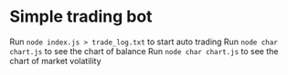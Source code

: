 # Simple trading bot

Run `node index.js > trade_log.txt` to start auto trading
Run `node char chart.js` to see the chart of balance
Run `node char chart.js` to see the chart of market volatility
